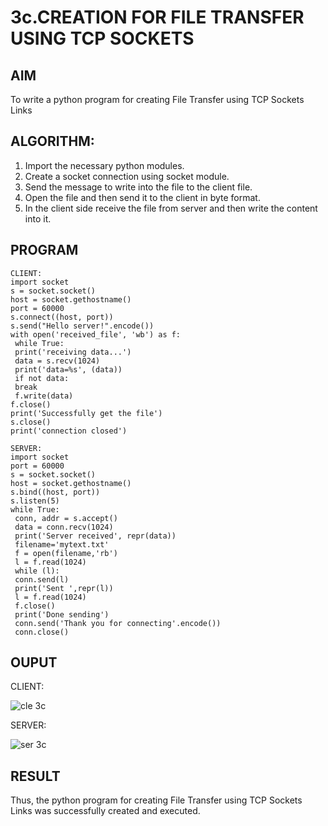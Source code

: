 # 3c.CREATION FOR FILE TRANSFER USING TCP SOCKETS
## AIM
To write a python program for creating File Transfer using TCP Sockets Links
## ALGORITHM:
1. Import the necessary python modules.
2. Create a socket connection using socket module.
3. Send the message to write into the file to the client file.
4. Open the file and then send it to the client in byte format.
5. In the client side receive the file from server and then write the content into it.
## PROGRAM
````
CLIENT:
import socket
s = socket.socket()
host = socket.gethostname()
port = 60000
s.connect((host, port))
s.send("Hello server!".encode())
with open('received_file', 'wb') as f:
 while True:
 print('receiving data...')
 data = s.recv(1024)
 print('data=%s', (data))
 if not data:
 break
 f.write(data)
f.close()
print('Successfully get the file')
s.close()
print('connection closed')

````

````
SERVER:
import socket 
port = 60000 
s = socket.socket() 
host = socket.gethostname() 
s.bind((host, port))
s.listen(5) 
while True:
 conn, addr = s.accept() 
 data = conn.recv(1024)
 print('Server received', repr(data))
 filename='mytext.txt'
 f = open(filename,'rb')
 l = f.read(1024)
 while (l):
 conn.send(l)
 print('Sent ',repr(l))
 l = f.read(1024)
 f.close()
 print('Done sending')
 conn.send('Thank you for connecting'.encode())
 conn.close()
````
## OUPUT

CLIENT:

![cle 3c](https://github.com/Sakthimurugavel/3c.FILE_TRANSFER_USING_TCP_SOCKETS/assets/118707246/2fbde413-9312-46c6-bb0f-87173f8fc1b5)


SERVER:

![ser 3c](https://github.com/Sakthimurugavel/3c.FILE_TRANSFER_USING_TCP_SOCKETS/assets/118707246/e6bcb4f0-02a4-4239-bc4b-1299cc3dcb69)


## RESULT
Thus, the python program for creating File Transfer using TCP Sockets Links was 
successfully created and executed.
